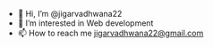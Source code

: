 - 👋 Hi, I’m @jigarvadhwana22
- 👀 I’m interested in Web development
- 📫 How to reach me jigarvadhwana22@gmail.com

<!---
jigarvadhwana22/jigarvadhwana22 is a ✨ special ✨ repository because its `README.md` (this file) appears on your GitHub profile.
You can click the Preview link to take a look at your changes.
--->
